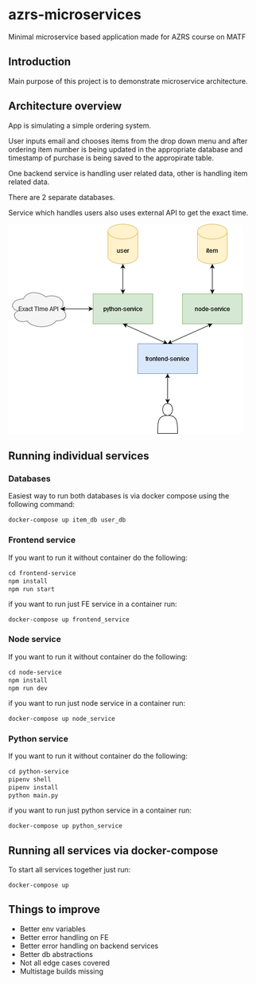 # azrs-microservices

Minimal microservice based application made for AZRS course on MATF

## Introduction

Main purpose of this project is to demonstrate microservice architecture.

## Architecture overview

App is simulating a simple ordering system.

User inputs email and chooses items from the drop down menu and after ordering item number is being updated in the appropriate database and timestamp of purchase is being saved to the appropirate table.

One backend service is handling user related data, other is handling item related data.

There are 2 separate databases.

Service which handles users also uses external API to get the exact time.


![Architecture](/architecture.png)

## Running individual services

### Databases

Easiest way to run both databases is via docker compose using the following command:

```shell
docker-compose up item_db user_db
```

### Frontend service

If you want to run it without container do the following:

```shell
cd frontend-service
npm install
npm run start
```

if you want to run just FE service in a container run:

```shell
docker-compose up frontend_service
```

### Node service

If you want to run it without container do the following:

```shell
cd node-service
npm install
npm run dev
```

if you want to run just node service in a container run:

```shell
docker-compose up node_service
```

### Python service

If you want to run it without container do the following:

```shell
cd python-service
pipenv shell
pipenv install
python main.py
```

if you want to run just python service in a container run:

```shell
docker-compose up python_service
```

## Running all services via docker-compose

To start all services together just run:

```shell
docker-compose up
```

## Things to improve

- Better env variables
- Better error handling on FE
- Better error handling on backend services
- Better db abstractions
- Not all edge cases covered
- Multistage builds missing
